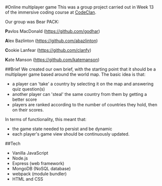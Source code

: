#Online multiplayer game
This was a group project carried out in Week 13 of the immersive coding course at [CodeClan](https://codeclan.com/). 

Our group was Bear PACK:

**P**avlos MacDonald (https://github.com/godhar)

**A**lex Bazlinton (https://github.com/abazlinton)

**C**ookie Lanfear (https://github.com/clanfy)

**K**ate Manson (https://github.com/katemanson)

##Brief
We created our own brief, with the starting point that it should be a multiplayer game based around the world map. The basic idea is that: 

* a player can 'take' a country by selecting it on the map and answering quiz question(s)
* another player can 'steal' the same country from them by getting a better score
* players are ranked according to the number of countries they hold, then on their scores. 

In terms of functionality, this meant that:

* the game state needed to persist and be dynamic
* each player's game view should be continuously updated.

##Tech

* Vanilla JavaScript
* Node.js
* Express (web framework)
* MongoDB (NoSQL database)
* webpack (module bundler)
* HTML and CSS